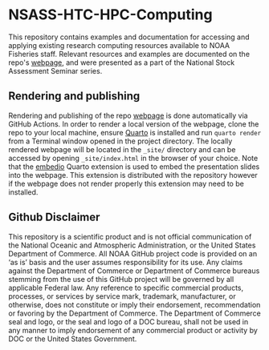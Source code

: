 # NSASS-HTC-HPC-Computing

This repository contains examples and documentation for accessing and applying existing research computing resources available to NOAA Fisheries staff. Relevant resources and examples are documented on the repo's [webpage](https://moshima-pifsc.github.io/NSASS-HTC-HPC-Computing/), and were presented as a part of the National Stock Assessment Seminar series.

## Rendering and publishing

Rendering and publishing of the repo [webpage](https://moshima-pifsc.github.io/NSASS-HTC-HPC-Computing/) is done automatically via GitHub Actions. In order to render a local version of the webpage, clone the repo to your local machine, ensure [Quarto](https://quarto.org/docs/get-started/) is installed and run
```quarto render```
from a Terminal window opened in the project directory. The locally rendered webpage will be located in the `_site/` directory and can be accessed by opening `_site/index.html` in the browser of your choice. Note that the [embedio](https://quarto.thecoatlessprofessor.com/embedio/) Quarto extension is used to embed the presentation slides into the webpage. This extension is distributed with the repository however if the webpage does not render properly this extension may need to be installed.

## Github Disclaimer

This repository is a scientific product and is not official communication of the National Oceanic and Atmospheric Administration, or the United States Department of Commerce. All NOAA GitHub project code is provided on an ‘as is’ basis and the user assumes responsibility for its use. Any claims against the Department of Commerce or Department of Commerce bureaus stemming from the use of this GitHub project will be governed by all applicable Federal law. Any reference to specific commercial products, processes, or services by service mark, trademark, manufacturer, or otherwise, does not constitute or imply their endorsement, recommendation or favoring by the Department of Commerce. The Department of Commerce seal and logo, or the seal and logo of a DOC bureau, shall not be used in any manner to imply endorsement of any commercial product or activity by DOC or the United States Government.
